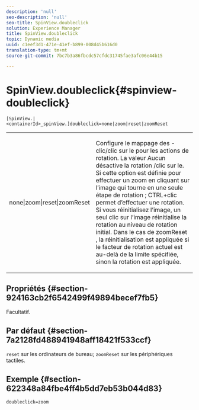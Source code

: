 ```yaml
---
description: 'null'
seo-description: 'null'
seo-title: SpinView.doubleclick
solution: Experience Manager
title: SpinView.doubleclick
topic: Dynamic media
uuid: c1eef3d1-471e-41ef-b899-008d45b616d0
translation-type: tm+mt
source-git-commit: 7bc7b3a86fbcdc57cfdc31745fae3afc06e44b15

---
```



# SpinView.doubleclick{#spinview-doubleclick}

`[SpinView.|<containerId>_spinView.]doubleclick=none|zoom|reset|zoomReset`

<table id="table_E314540D347D47699C04EB80D20C0721"> 
 <tbody> 
  <tr> 
   <td colname="col1"> <p> <span class="codeph"> none|zoom|reset|zoomReset </span> </p> </td> 
   <td colname="col2"> <p> Configure le mappage des -clic/clic sur le pour les actions de rotation. La valeur <span class="codeph"> Aucun </span> désactive la rotation /clic sur le. Si cette option est définie pour <span class="codeph"> effectuer un zoom </span> en cliquant sur l’image qui tourne en une seule étape de rotation ; CTRL+clic permet d’effectuer une rotation. Si vous <span class="codeph"> </span> réinitialisez l’image, un seul clic sur l’image réinitialise la rotation au niveau de rotation initial. Dans le cas de <span class="codeph"> zoomReset </span>, la réinitialisation est appliquée si le facteur de rotation actuel est au-delà de la limite spécifiée, sinon la rotation est appliquée. </p> </td> 
  </tr> 
 </tbody> 
</table>

## Propriétés {#section-924163cb2f6542499f49894becef7fb5}

Facultatif.

## Par défaut {#section-7a2128fd488941948aff18421f533ccf}

`reset` sur les ordinateurs de bureau; `zoomReset` sur les périphériques tactiles.

## Exemple {#section-622348a84fbe4ff4b5dd7eb53b044d83}

`doubleclick=zoom`
